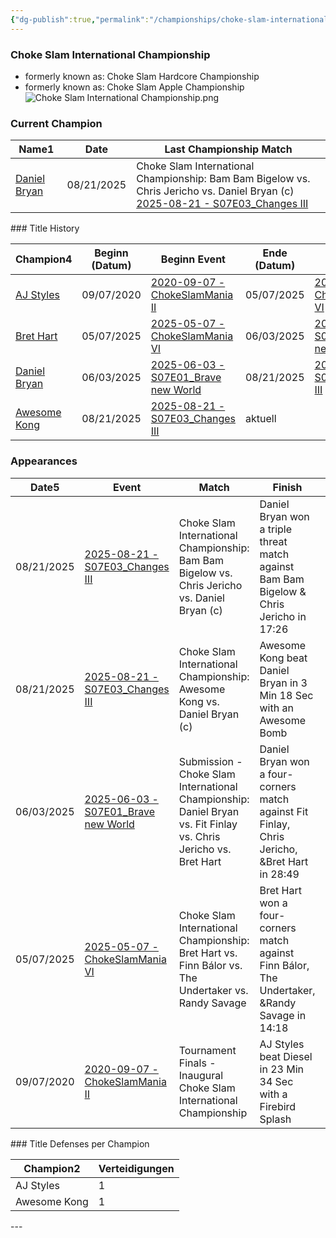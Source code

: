 ```yaml
---
{"dg-publish":true,"permalink":"/championships/choke-slam-international-championship/","title":"Choke Slam International Championship","noteIcon":"","created":"2024-11-28T14:26:37.744+01:00"}
---
```


### Choke Slam International Championship
- formerly known as: Choke Slam Hardcore Championship
- formerly known as: Choke Slam Apple Championship
![Choke Slam International Championship.png](/img/user/z_Images/ChokeSlam_International_Championship.png)
### Current Champion
<div><table class="dataview table-view-table"><thead class="table-view-thead"><tr class="table-view-tr-header"><th class="table-view-th"><span>Name</span><span class="dataview small-text">1</span></th><th class="table-view-th"><span>Date</span></th><th class="table-view-th"><span>Last Championship Match</span></th></tr></thead><tbody class="table-view-tbody"><tr><td><span><a data-href="Daniel Bryan" href="Daniel Bryan" class="internal-link" target="_blank" rel="noopener nofollow">Daniel Bryan</a></span></td><td>08/21/2025</td><td><span>Choke Slam International Championship: Bam Bam Bigelow vs. Chris Jericho vs. Daniel Bryan (c)<br>
<a data-href="2025-08-21 - S07E03_Changes III" href="2025-08-21 - S07E03_Changes III" class="internal-link" target="_blank" rel="noopener nofollow">2025-08-21 - S07E03_Changes III</a></span></td></tr></tbody></table></div>
### Title History
<div><table class="dataview table-view-table"><thead class="table-view-thead"><tr class="table-view-tr-header"><th class="table-view-th"><span>Champion</span><span class="dataview small-text">4</span></th><th class="table-view-th"><span>Beginn (Datum)</span></th><th class="table-view-th"><span>Beginn Event</span></th><th class="table-view-th"><span>Ende (Datum)</span></th><th class="table-view-th"><span>Ende Event</span></th><th class="table-view-th"><span>Dauer (Tage)</span></th><th class="table-view-th"><span>Titelverteidigungen</span></th><th class="table-view-th"><span>Aktuell</span></th></tr></thead><tbody class="table-view-tbody"><tr><td><span><a data-href="AJ Styles" href="AJ Styles" class="internal-link" target="_blank" rel="noopener nofollow">AJ Styles</a></span></td><td>09/07/2020</td><td><span><a data-href="2020-09-07 - ChokeSlamMania II" href="2020-09-07 - ChokeSlamMania II" class="internal-link" target="_blank" rel="noopener nofollow">2020-09-07 - ChokeSlamMania II</a></span></td><td>05/07/2025</td><td><span><a data-href="2025-05-07 - ChokeSlamMania VI" href="2025-05-07 - ChokeSlamMania VI" class="internal-link" target="_blank" rel="noopener nofollow">2025-05-07 - ChokeSlamMania VI</a></span></td><td>1703</td><td>0</td><td><span></span></td></tr><tr><td><span><a data-href="Bret Hart" href="Bret Hart" class="internal-link" target="_blank" rel="noopener nofollow">Bret Hart</a></span></td><td>05/07/2025</td><td><span><a data-href="2025-05-07 - ChokeSlamMania VI" href="2025-05-07 - ChokeSlamMania VI" class="internal-link" target="_blank" rel="noopener nofollow">2025-05-07 - ChokeSlamMania VI</a></span></td><td>06/03/2025</td><td><span><a data-href="2025-06-03 - S07E01_Brave new World" href="2025-06-03 - S07E01_Brave new World" class="internal-link" target="_blank" rel="noopener nofollow">2025-06-03 - S07E01_Brave new World</a></span></td><td>27</td><td>0</td><td><span></span></td></tr><tr><td><span><a data-href="Daniel Bryan" href="Daniel Bryan" class="internal-link" target="_blank" rel="noopener nofollow">Daniel Bryan</a></span></td><td>06/03/2025</td><td><span><a data-href="2025-06-03 - S07E01_Brave new World" href="2025-06-03 - S07E01_Brave new World" class="internal-link" target="_blank" rel="noopener nofollow">2025-06-03 - S07E01_Brave new World</a></span></td><td>08/21/2025</td><td><span><a data-href="2025-08-21 - S07E03_Changes III" href="2025-08-21 - S07E03_Changes III" class="internal-link" target="_blank" rel="noopener nofollow">2025-08-21 - S07E03_Changes III</a></span></td><td>79</td><td>1</td><td><span></span></td></tr><tr><td><span><a data-href="Awesome Kong" href="Awesome Kong" class="internal-link" target="_blank" rel="noopener nofollow">Awesome Kong</a></span></td><td>08/21/2025</td><td><span><a data-href="2025-08-21 - S07E03_Changes III" href="2025-08-21 - S07E03_Changes III" class="internal-link" target="_blank" rel="noopener nofollow">2025-08-21 - S07E03_Changes III</a></span></td><td><span>aktuell</span></td><td><span></span></td><td>9</td><td>0</td><td><span>✔️</span></td></tr></tbody></table></div>

### Appearances
<div><table class="dataview table-view-table"><thead class="table-view-thead"><tr class="table-view-tr-header"><th class="table-view-th"><span>Date</span><span class="dataview small-text">5</span></th><th class="table-view-th"><span>Event</span></th><th class="table-view-th"><span>Match</span></th><th class="table-view-th"><span>Finish</span></th><th class="table-view-th"><span>Rating</span></th><th class="table-view-th"><span>Score</span></th><th class="table-view-th"><span>Time</span></th></tr></thead><tbody class="table-view-tbody"><tr><td>08/21/2025</td><td><span><a data-href="2025-08-21 - S07E03_Changes III" href="2025-08-21 - S07E03_Changes III" class="internal-link" target="_blank" rel="noopener nofollow">2025-08-21 - S07E03_Changes III</a></span></td><td><span>Choke Slam International Championship: Bam Bam Bigelow vs. Chris Jericho vs. Daniel Bryan (c)</span></td><td><span>Daniel Bryan won a triple threat match against Bam Bam Bigelow &amp; Chris Jericho in  17:26</span></td><td><span>★★★★</span></td><td>87</td><td><span>17:26</span></td></tr><tr><td>08/21/2025</td><td><span><a data-href="2025-08-21 - S07E03_Changes III" href="2025-08-21 - S07E03_Changes III" class="internal-link" target="_blank" rel="noopener nofollow">2025-08-21 - S07E03_Changes III</a></span></td><td><span>Choke Slam International Championship: Awesome Kong vs. Daniel Bryan (c)</span></td><td><span>Awesome Kong beat Daniel Bryan in 3 Min 18 Sec with an Awesome Bomb</span></td><td><span>★★</span></td><td>63</td><td><span>3:18</span></td></tr><tr><td>06/03/2025</td><td><span><a data-href="2025-06-03 - S07E01_Brave new World" href="2025-06-03 - S07E01_Brave new World" class="internal-link" target="_blank" rel="noopener nofollow">2025-06-03 - S07E01_Brave new World</a></span></td><td><span>Submission - Choke Slam International Championship: Daniel Bryan vs. Fit Finlay vs. Chris Jericho vs. Bret Hart</span></td><td><span>Daniel Bryan won a four-corners match against Fit Finlay, Chris Jericho, &amp;Bret Hart in  28:49</span></td><td><span>★★★★1/2</span></td><td>95</td><td><span>28:49</span></td></tr><tr><td>05/07/2025</td><td><span><a data-href="2025-05-07 - ChokeSlamMania VI" href="2025-05-07 - ChokeSlamMania VI" class="internal-link" target="_blank" rel="noopener nofollow">2025-05-07 - ChokeSlamMania VI</a></span></td><td><span>Choke Slam International Championship: Bret Hart vs. Finn Bálor vs. The Undertaker vs. Randy Savage</span></td><td><span>Bret Hart won a four-corners match against Finn Bálor, The Undertaker, &amp;Randy Savage in  14:18</span></td><td><span>★★★★</span></td><td>85</td><td><span>14:18</span></td></tr><tr><td>09/07/2020</td><td><span><a data-href="2020-09-07 - ChokeSlamMania II" href="2020-09-07 - ChokeSlamMania II" class="internal-link" target="_blank" rel="noopener nofollow">2020-09-07 - ChokeSlamMania II</a></span></td><td><span>Tournament Finals - Inaugural Choke Slam International Championship</span></td><td><span>AJ Styles beat Diesel in 23 Min 34 Sec with a Firebird Splash</span></td><td><span>★★★★3/4</span></td><td>98</td><td><span>23:34</span></td></tr></tbody></table></div>
### Title Defenses per Champion
<div><table class="dataview table-view-table"><thead class="table-view-thead"><tr class="table-view-tr-header"><th class="table-view-th"><span>Champion</span><span class="dataview small-text">2</span></th><th class="table-view-th"><span>Verteidigungen</span></th></tr></thead><tbody class="table-view-tbody"><tr><td><span>AJ Styles</span></td><td>1</td></tr><tr><td><span>Awesome Kong</span></td><td>1</td></tr></tbody></table></div>
---
